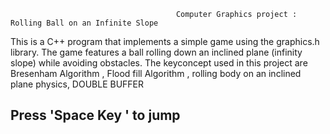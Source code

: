 
                                         Computer Graphics project : Rolling Ball on an Infinite Slope

This is a C++ program that implements a simple game using the graphics.h library. The game features a ball rolling down an inclined plane (infinity slope) while avoiding obstacles.
The keyconcept used in this project are Bresenham Algorithm , Flood fill Algorithm , rolling body on an inclined plane physics, DOUBLE BUFFER

## Press 'Space Key ' to jump
